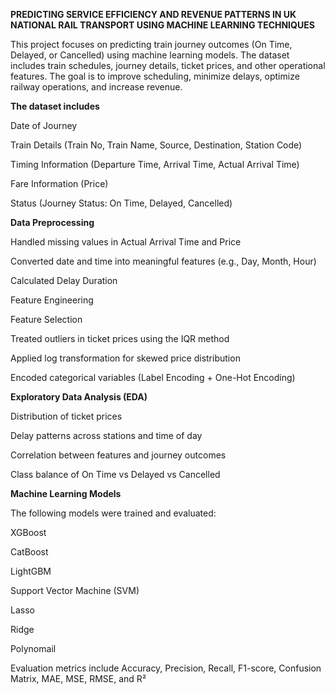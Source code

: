 **PREDICTING SERVICE EFFICIENCY AND REVENUE PATTERNS IN UK NATIONAL RAIL TRANSPORT USING MACHINE LEARNING TECHNIQUES**

This project focuses on predicting train journey outcomes (On Time, Delayed, or Cancelled) using machine learning models. The dataset includes train schedules, journey details, ticket prices, and other operational features. 
The goal is to improve scheduling, minimize delays, optimize railway operations, and increase revenue.

**The dataset includes**

Date of Journey

Train Details (Train No, Train Name, Source, Destination, Station Code)

Timing Information (Departure Time, Arrival Time, Actual Arrival Time)

Fare Information (Price)

Status (Journey Status: On Time, Delayed, Cancelled)

**Data Preprocessing**

Handled missing values in Actual Arrival Time and Price

Converted date and time into meaningful features (e.g., Day, Month, Hour)

Calculated Delay Duration

Feature Engineering

Feature Selection

Treated outliers in ticket prices using the IQR method

Applied log transformation for skewed price distribution

Encoded categorical variables (Label Encoding + One-Hot Encoding)

**Exploratory Data Analysis (EDA)**

Distribution of ticket prices

Delay patterns across stations and time of day

Correlation between features and journey outcomes

Class balance of On Time vs Delayed vs Cancelled

**Machine Learning Models**

The following models were trained and evaluated:

XGBoost

CatBoost

LightGBM

Support Vector Machine (SVM)

Lasso

Ridge

Polynomail

Evaluation metrics include Accuracy, Precision, Recall, F1-score, Confusion Matrix, MAE, MSE, RMSE, and R²
